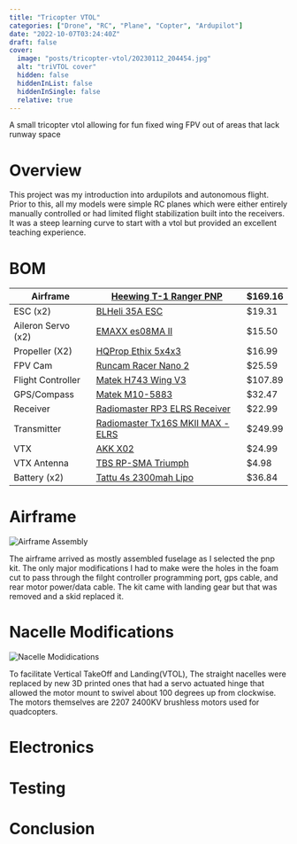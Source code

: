 ```yaml
---
title: "Tricopter VTOL"
categories: ["Drone", "RC", "Plane", "Copter", "Ardupilot"]
date: "2022-10-07T03:24:40Z"
draft: false
cover:
  image: "posts/tricopter-vtol/20230112_204454.jpg"
  alt: "triVTOL cover"
  hidden: false
  hiddenInList: false
  hiddenInSingle: false
  relative: true
---
```


A small tricopter vtol allowing for fun fixed wing FPV out of areas that lack runway space

# Overview
This project was my introduction into ardupilots and autonomous flight. Prior to this, all my models were simple RC planes which were either entirely manually controlled or had limited flight stabilization built into the receivers. It was a steep learning curve to start with a vtol but provided an excellent teaching experience.

# BOM
| Airframe | [Heewing T-1 Ranger PNP](https://www.amazon.com/gp/product/B09XKBDPXB/ref=ppx_yo_dt_b_search_asin_title?ie=UTF8&psc=1) | $169.16 |
| --- | --- | --- |
| ESC (x2) | [BLHeli 35A ESC](https://www.aliexpress.us/item/3256806228712998.html?spm=a2g0o.order_list.order_list_main.5.26ff1802JbPjpp&gatewayAdapt=glo2usa) | $19.31 |
| Aileron Servo (x2) | [EMAXX es08MA II](https://emaxmodel.com/products/emax-es08ma-ii-12g-mini-metal-gear-analog-servo-for-rc-model-robot-pwm-servo) | $15.50 |
| Propeller (X2) | [HQProp Ethix 5x4x3](https://www.amazon.com/gp/product/B07XGHYKLB/ref=ppx_yo_dt_b_search_asin_title?ie=UTF8&psc=1) | $16.99 |
| FPV Cam | [Runcam Racer Nano 2](https://www.amazon.com/gp/product/B0832NTZ95/ref=ppx_yo_dt_b_search_asin_title?ie=UTF8&psc=1) | $25.59 |
| Flight Controller | [Matek H743 Wing V3](https://www.aliexpress.us/item/3256803206329896.html?spm=a2g0o.order_list.order_list_main.76.26ff1802JbPjpp&gatewayAdapt=glo2usa) | $107.89 |
| GPS/Compass | [Matek M10-5883](https://www.aliexpress.us/item/3256806557988306.html?spm=a2g0o.order_list.order_list_main.40.26ff1802JbPjpp&gatewayAdapt=glo2usa) | $32.47 |
| Receiver | [Radiomaster RP3 ELRS Receiver](https://www.amazon.com/gp/product/B0BGBKG635/ref=ppx_yo_dt_b_search_asin_title?ie=UTF8&psc=1) | $22.99 |
| Transmitter | [Radiomaster Tx16S MKII MAX - ELRS](https://www.radiomasterrc.com/products/tx16s-mark-ii-max-radio-controller?variant=42850745188583) | $249.99 |
| VTX | [AKK X02](https://www.akktek.com/akk-x2-ultimate-us-version.html) | $24.99 |
| VTX Antenna | [TBS RP-SMA Triumph](https://www.aliexpress.us/item/3256803038729482.html?spm=a2g0o.productlist.main.13.6fd03307CVRejQ&algo_pvid=6ad86606-27b5-4bdf-a94e-3681d3a4d5f6&algo_exp_id=6ad86606-27b5-4bdf-a94e-3681d3a4d5f6-6&pdp_npi=4%40dis%21USD%213.50%213.50%21%21%213.50%213.50%21%402101ef7017279771504077103e2997%2112000024741588916%21sea%21US%212304647260%21XZ&curPageLogUid=ztyRktXwcCrC&utparam-url=scene%3Asearch%7Cquery_from%3A) | $4.98 |
| Battery (x2) | [Tattu 4s 2300mah Lipo](https://www.amazon.com/gp/product/B013I9SVD2/ref=ppx_yo_dt_b_search_asin_title?ie=UTF8&psc=1) | $36.84 |

# Airframe

![Airframe Assembly](20221211_143149.jpg)

The airframe arrived as mostly assembled fuselage as I selected the pnp kit. The only major modifications I had to make were the holes in the foam cut to pass through the filght controller programming port, gps cable, and rear motor power/data cable. The kit came with landing gear but that was removed and a skid replaced it.

# Nacelle Modifications

![Nacelle Modidications](20221007_225330.jpg)

To facilitate Vertical TakeOff and Landing(VTOL), The straight nacelles were replaced by new 3D printed ones that had a servo actuated hinge that allowed the motor mount to swivel about 100 degrees up from clockwise. The motors themselves are 2207 2400KV brushless motors used for quadcopters.

# Electronics

# Testing

# Conclusion
